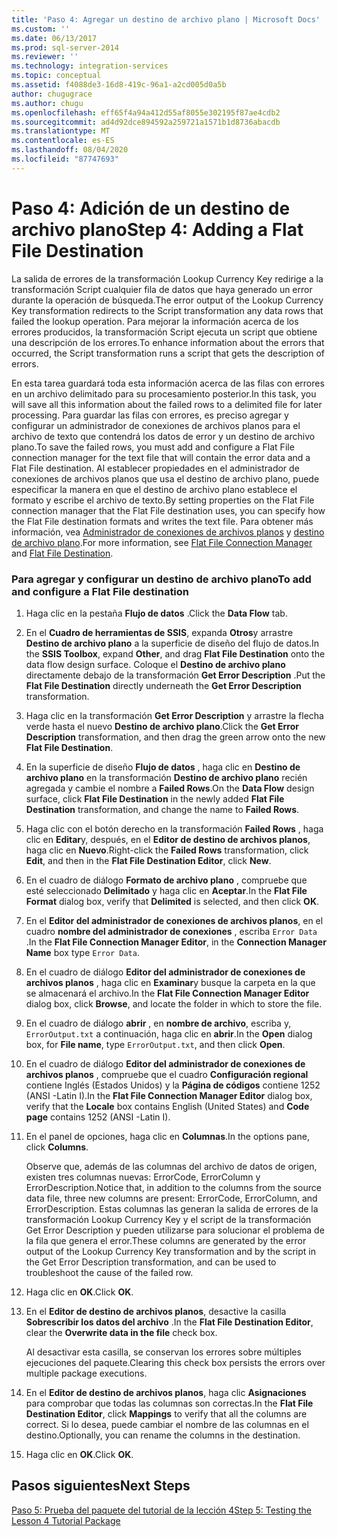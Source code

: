 ```yaml
---
title: 'Paso 4: Agregar un destino de archivo plano | Microsoft Docs'
ms.custom: ''
ms.date: 06/13/2017
ms.prod: sql-server-2014
ms.reviewer: ''
ms.technology: integration-services
ms.topic: conceptual
ms.assetid: f4088de3-16d8-419c-96a1-a2cd005d0a5b
author: chugugrace
ms.author: chugu
ms.openlocfilehash: eff65f4a94a412d55af8055e302195f87ae4cdb2
ms.sourcegitcommit: ad4d92dce894592a259721a1571b1d8736abacdb
ms.translationtype: MT
ms.contentlocale: es-ES
ms.lasthandoff: 08/04/2020
ms.locfileid: "87747693"
---
```

# <a name="step-4-adding-a-flat-file-destination"></a><span data-ttu-id="7e346-102">Paso 4: Adición de un destino de archivo plano</span><span class="sxs-lookup"><span data-stu-id="7e346-102">Step 4: Adding a Flat File Destination</span></span>
  <span data-ttu-id="7e346-103">La salida de errores de la transformación Lookup Currency Key redirige a la transformación Script cualquier fila de datos que haya generado un error durante la operación de búsqueda.</span><span class="sxs-lookup"><span data-stu-id="7e346-103">The error output of the Lookup Currency Key transformation redirects to the Script transformation any data rows that failed the lookup operation.</span></span> <span data-ttu-id="7e346-104">Para mejorar la información acerca de los errores producidos, la transformación Script ejecuta un script que obtiene una descripción de los errores.</span><span class="sxs-lookup"><span data-stu-id="7e346-104">To enhance information about the errors that occurred, the Script transformation runs a script that gets the description of errors.</span></span>  
  
 <span data-ttu-id="7e346-105">En esta tarea guardará toda esta información acerca de las filas con errores en un archivo delimitado para su procesamiento posterior.</span><span class="sxs-lookup"><span data-stu-id="7e346-105">In this task, you will save all this information about the failed rows to a delimited file for later processing.</span></span> <span data-ttu-id="7e346-106">Para guardar las filas con errores, es preciso agregar y configurar un administrador de conexiones de archivos planos para el archivo de texto que contendrá los datos de error y un destino de archivo plano.</span><span class="sxs-lookup"><span data-stu-id="7e346-106">To save the failed rows, you must add and configure a Flat File connection manager for the text file that will contain the error data and a Flat File destination.</span></span> <span data-ttu-id="7e346-107">Al establecer propiedades en el administrador de conexiones de archivos planos que usa el destino de archivo plano, puede especificar la manera en que el destino de archivo plano establece el formato y escribe el archivo de texto.</span><span class="sxs-lookup"><span data-stu-id="7e346-107">By setting properties on the Flat File connection manager that the Flat File destination uses, you can specify how the Flat File destination formats and writes the text file.</span></span> <span data-ttu-id="7e346-108">Para obtener más información, vea [Administrador de conexiones de archivos planos](connection-manager/file-connection-manager.md) y [destino de archivo plano](data-flow/flat-file-destination.md).</span><span class="sxs-lookup"><span data-stu-id="7e346-108">For more information, see [Flat File Connection Manager](connection-manager/file-connection-manager.md) and [Flat File Destination](data-flow/flat-file-destination.md).</span></span>  
  
### <a name="to-add-and-configure-a-flat-file-destination"></a><span data-ttu-id="7e346-109">Para agregar y configurar un destino de archivo plano</span><span class="sxs-lookup"><span data-stu-id="7e346-109">To add and configure a Flat File destination</span></span>  
  
1.  <span data-ttu-id="7e346-110">Haga clic en la pestaña **Flujo de datos** .</span><span class="sxs-lookup"><span data-stu-id="7e346-110">Click the **Data Flow** tab.</span></span>  
  
2.  <span data-ttu-id="7e346-111">En el **Cuadro de herramientas de SSIS**, expanda **Otros**y arrastre **Destino de archivo plano** a la superficie de diseño del flujo de datos.</span><span class="sxs-lookup"><span data-stu-id="7e346-111">In the **SSIS Toolbox**, expand **Other**, and drag **Flat File Destination** onto the data flow design surface.</span></span> <span data-ttu-id="7e346-112">Coloque el **Destino de archivo plano** directamente debajo de la transformación **Get Error Description** .</span><span class="sxs-lookup"><span data-stu-id="7e346-112">Put the **Flat File Destination** directly underneath the **Get Error Description** transformation.</span></span>  
  
3.  <span data-ttu-id="7e346-113">Haga clic en la transformación **Get Error Description** y arrastre la flecha verde hasta el nuevo **Destino de archivo plano**.</span><span class="sxs-lookup"><span data-stu-id="7e346-113">Click the **Get Error Description** transformation, and then drag the green arrow onto the new **Flat File Destination**.</span></span>  
  
4.  <span data-ttu-id="7e346-114">En la superficie de diseño **Flujo de datos** , haga clic en **Destino de archivo plano** en la transformación **Destino de archivo plano** recién agregada y cambie el nombre a **Failed Rows**.</span><span class="sxs-lookup"><span data-stu-id="7e346-114">On the **Data Flow** design surface, click **Flat File Destination** in the newly added **Flat File Destination** transformation, and change the name to **Failed Rows**.</span></span>  
  
5.  <span data-ttu-id="7e346-115">Haga clic con el botón derecho en la transformación **Failed Rows** , haga clic en **Editar**y, después, en el **Editor de destino de archivos planos**, haga clic en **Nuevo**.</span><span class="sxs-lookup"><span data-stu-id="7e346-115">Right-click the **Failed Rows** transformation, click **Edit**, and then in the **Flat File Destination Editor**, click **New**.</span></span>  
  
6.  <span data-ttu-id="7e346-116">En el cuadro de diálogo **Formato de archivo plano** , compruebe que esté seleccionado **Delimitado** y haga clic en **Aceptar**.</span><span class="sxs-lookup"><span data-stu-id="7e346-116">In the **Flat File Format** dialog box, verify that **Delimited** is selected, and then click **OK**.</span></span>  
  
7.  <span data-ttu-id="7e346-117">En el **Editor del administrador de conexiones de archivos planos**, en el cuadro **nombre del administrador de conexiones** , escriba `Error Data` .</span><span class="sxs-lookup"><span data-stu-id="7e346-117">In the **Flat File Connection Manager Editor**, in the **Connection Manager Name** box type `Error Data`.</span></span>  
  
8.  <span data-ttu-id="7e346-118">En el cuadro de diálogo **Editor del administrador de conexiones de archivos planos** , haga clic en **Examinar**y busque la carpeta en la que se almacenará el archivo.</span><span class="sxs-lookup"><span data-stu-id="7e346-118">In the **Flat File Connection Manager Editor** dialog box, click **Browse**, and locate the folder in which to store the file.</span></span>  
  
9. <span data-ttu-id="7e346-119">En el cuadro de diálogo **abrir** , en **nombre de archivo**, escriba y, `ErrorOutput.txt` a continuación, haga clic en **abrir**.</span><span class="sxs-lookup"><span data-stu-id="7e346-119">In the **Open** dialog box, for **File name**, type `ErrorOutput.txt`, and then click **Open**.</span></span>  
  
10. <span data-ttu-id="7e346-120">En el cuadro de diálogo **Editor del administrador de conexiones de archivos planos** , compruebe que el cuadro **Configuración regional** contiene Inglés (Estados Unidos) y la **Página de códigos** contiene 1252 (ANSI -Latin I).</span><span class="sxs-lookup"><span data-stu-id="7e346-120">In the **Flat File Connection Manager Editor** dialog box, verify that the **Locale** box contains English (United States) and **Code page** contains 1252 (ANSI -Latin I).</span></span>  
  
11. <span data-ttu-id="7e346-121">En el panel de opciones, haga clic en **Columnas**.</span><span class="sxs-lookup"><span data-stu-id="7e346-121">In the options pane, click **Columns**.</span></span>  
  
     <span data-ttu-id="7e346-122">Observe que, además de las columnas del archivo de datos de origen, existen tres columnas nuevas: ErrorCode, ErrorColumn y ErrorDescription.</span><span class="sxs-lookup"><span data-stu-id="7e346-122">Notice that, in addition to the columns from the source data file, three new columns are present: ErrorCode, ErrorColumn, and ErrorDescription.</span></span> <span data-ttu-id="7e346-123">Estas columnas las generan la salida de errores de la transformación Lookup Currency Key y el script de la transformación Get Error Description y pueden utilizarse para solucionar el problema de la fila que genera el error.</span><span class="sxs-lookup"><span data-stu-id="7e346-123">These columns are generated by the error output of the Lookup Currency Key transformation and by the script in the Get Error Description transformation, and can be used to troubleshoot the cause of the failed row.</span></span>  
  
12. <span data-ttu-id="7e346-124">Haga clic en **OK**.</span><span class="sxs-lookup"><span data-stu-id="7e346-124">Click **OK**.</span></span>  
  
13. <span data-ttu-id="7e346-125">En el **Editor de destino de archivos planos**, desactive la casilla **Sobrescribir los datos del archivo** .</span><span class="sxs-lookup"><span data-stu-id="7e346-125">In the **Flat File Destination Editor**, clear the **Overwrite data in the file** check box.</span></span>  
  
     <span data-ttu-id="7e346-126">Al desactivar esta casilla, se conservan los errores sobre múltiples ejecuciones del paquete.</span><span class="sxs-lookup"><span data-stu-id="7e346-126">Clearing this check box persists the errors over multiple package executions.</span></span>  
  
14. <span data-ttu-id="7e346-127">En el **Editor de destino de archivos planos**, haga clic **Asignaciones** para comprobar que todas las columnas son correctas.</span><span class="sxs-lookup"><span data-stu-id="7e346-127">In the **Flat File Destination Editor**, click **Mappings** to verify that all the columns are correct.</span></span> <span data-ttu-id="7e346-128">Si lo desea, puede cambiar el nombre de las columnas en el destino.</span><span class="sxs-lookup"><span data-stu-id="7e346-128">Optionally, you can rename the columns in the destination.</span></span>  
  
15. <span data-ttu-id="7e346-129">Haga clic en **OK**.</span><span class="sxs-lookup"><span data-stu-id="7e346-129">Click **OK**.</span></span>  
  
## <a name="next-steps"></a><span data-ttu-id="7e346-130">Pasos siguientes</span><span class="sxs-lookup"><span data-stu-id="7e346-130">Next Steps</span></span>  
 [<span data-ttu-id="7e346-131">Paso 5: Prueba del paquete del tutorial de la lección 4</span><span class="sxs-lookup"><span data-stu-id="7e346-131">Step 5: Testing the Lesson 4 Tutorial Package</span></span>](../integration-services/lesson-4-5-testing-the-lesson-4-tutorial-package.md)  
  
  

